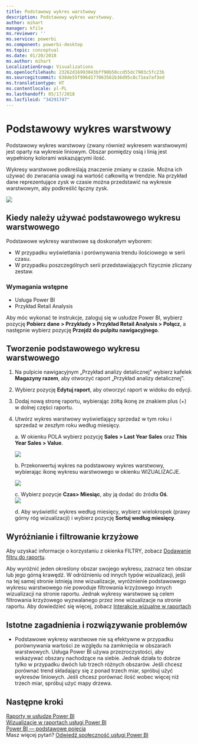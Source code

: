 ```yaml
---
title: Podstawowy wykres warstwowy
description: Podstawowy wykres warstwowy.
author: mihart
manager: kfile
ms.reviewer: ''
ms.service: powerbi
ms.component: powerbi-desktop
ms.topic: conceptual
ms.date: 01/20/2018
ms.author: mihart
LocalizationGroup: Visualizations
ms.openlocfilehash: 23262d16993043bff90b50ccd55dc7903c5fc23b
ms.sourcegitcommit: 638de55f996d177063561b36d95c8c71ea7af3ed
ms.translationtype: HT
ms.contentlocale: pl-PL
ms.lasthandoff: 05/17/2018
ms.locfileid: "34291747"
---
```

# <a name="basic-area-chart"></a>Podstawowy wykres warstwowy
Podstawowy wykres warstwowy (zwany również wykresem warstwowym) jest oparty na wykresie liniowym. Obszar pomiędzy osią i linią jest wypełniony kolorami wskazującymi ilość. 

Wykresy warstwowe podkreślają znaczenie zmiany w czasie. Można ich używać do zwracania uwagi na wartość całkowitą w trendzie. Na przykład dane reprezentujące zysk w czasie można przedstawić na wykresie warstwowym, aby podkreślić łączny zysk.

![](media/power-bi-visualization-basic-area-chart/powerbi-area-chartnew.png)

## <a name="when-to-use-a-basic-area-chart"></a>Kiedy należy używać podstawowego wykresu warstwowego
Podstawowe wykresy warstwowe są doskonałym wyborem:

* W przypadku wyświetlania i porównywania trendu ilościowego w serii czasu. 
* W przypadku poszczególnych serii przedstawiających fizycznie zliczany zestaw.

### <a name="prerequisites"></a>Wymagania wstępne
 - Usługa Power BI
 - Przykład Retail Analysis

Aby móc wykonać te instrukcje, zaloguj się w usłudze Power BI, wybierz pozycję **Pobierz dane \> Przykłady \> Przykład Retail Analysis > Połącz**, a następnie wybierz pozycję **Przejdź do pulpitu nawigacyjnego**. 

## <a name="create-a-basic-area-chart"></a>Tworzenie podstawowego wykresu warstwowego
 

1. Na pulpicie nawigacyjnym „Przykład analizy detalicznej” wybierz kafelek **Magazyny razem**, aby otworzyć raport „Przykład analizy detalicznej”.
2. Wybierz pozycję **Edytuj raport**, aby otworzyć raport w widoku do edycji.
3. Dodaj nową stronę raportu, wybierając żółtą ikonę ze znakiem plus (+) w dolnej części raportu.
4. Utwórz wykres warstwowy wyświetlający sprzedaż w tym roku i sprzedaż w zeszłym roku według miesięcy.
   
   a. W okienku POLA wybierz pozycję **Sales \> Last Year Sales** oraz **This Year Sales > Value**.

   ![](media/power-bi-visualization-basic-area-chart/power-bi-bar-chart.png)

   b.  Przekonwertuj wykres na podstawowy wykres warstwowy, wybierając ikonę wykresu warstwowego w okienku WIZUALIZACJE.

   ![](media/power-bi-visualization-basic-area-chart/convertchart.png)
   
   c.  Wybierz pozycje **Czas\> Miesiąc**, aby ją dodać do źródła **Oś**.   
   ![](media/power-bi-visualization-basic-area-chart/powerbi-area-chartnew.png)
   
   d.  Aby wyświetlić wykres według miesięcy, wybierz wielokropek (prawy górny róg wizualizacji) i wybierz pozycję **Sortuj według miesięcy**.

## <a name="highlighting-and-cross-filtering"></a>Wyróżnianie i filtrowanie krzyżowe
Aby uzyskać informacje o korzystaniu z okienka FILTRY, zobacz [Dodawanie filtru do raportu](power-bi-report-add-filter.md).

Aby wyróżnić jeden określony obszar swojego wykresu, zaznacz ten obszar lub jego górną krawędź.  W odróżnieniu od innych typów wizualizacji, jeśli na tej samej stronie istnieją inne wizualizacje, wyróżnienie podstawowego wykresu warstwowego nie powoduje filtrowania krzyżowego innych wizualizacji na stronie raportu. Jednak wykresy warstwowe są celem filtrowania krzyżowego wyzwalanego przez inne wizualizacje na stronie raportu. Aby dowiedzieć się więcej, zobacz [Interakcje wizualne w raportach](service-reports-visual-interactions.md)

## <a name="considerations-and-troubleshooting"></a>Istotne zagadnienia i rozwiązywanie problemów
* Podstawowe wykresy warstwowe nie są efektywne w przypadku porównywania wartości ze względu na zamknięcia w obszarach warstwowych. Usługa Power BI używa przezroczystości, aby wskazywać obszary nachodzące na siebie. Jednak działa to dobrze tylko w przypadku dwóch lub trzech różnych obszarów. Jeśli chcesz porównać trend składający się z ponad trzech miar, spróbuj użyć wykresów liniowych. Jeśli chcesz porównać ilość wobec więcej niż trzech miar, spróbuj użyć mapy drzewa.

## <a name="next-steps"></a>Następne kroki
[Raporty w usłudze Power BI](service-reports.md)  
[Wizualizacje w raportach usługi Power BI](power-bi-report-visualizations.md)  
[Power BI — podstawowe pojęcia](service-basic-concepts.md)  
Masz więcej pytań? [Odwiedź społeczność usługi Power BI](http://community.powerbi.com/)

